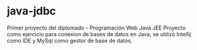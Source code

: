 # java-jdbc
Primer proyecto del diplomado - Programación Web Java JEE
Proyecto como ejercicio para conexion de bases de datos en Java, se utilizó Intellij como IDE y MySql como gestor de base de datos.
